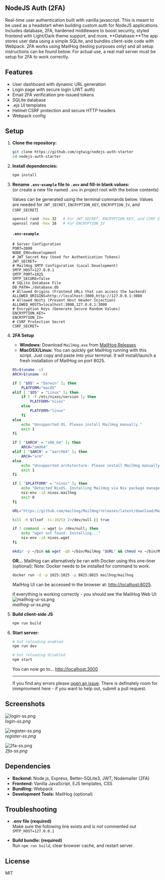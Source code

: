 ## NodeJS Auth (2FA)
Real-time user authentication built with vanilla javascript. This is meant to be used as a headstart when building custom auth for NodeJS applications. Includes database, 2FA, hardened middleware to boost security, styled frontend with Light/Dark theme support, and more. **Database:**The app stores user data using a simple SQLite, and bundles client-side code with Webpack. 2FA works using MailHog (testing purposes only) and all setup instructions can be found below. For actual use, a real mail server  must be setup for 2FA to work correctly.

## Features

- User dashboard with dynamic URL generation
- Login page with secure login (JWT auth)
- Email 2FA verification pre-issued tokens
- SQLite database
- .ejs UI templates
- Helmet CSRF protection and secure HTTP headers
- Webpack config

## Setup

1. **Clone the repository:**
   ```bash
   git clone https://github.com/cgtwig/nodejs-auth-starter
   cd nodejs-auth-starter
   ```

2. **Install dependencies:**
   ```bash
   npm install
   ```

3. **Rename `.env-example` file to `.env` and fill-in blank values:**  
   (or create a new file named `.env` in project root with the below contents)
   
   Values can be generated using the terminal commands below. Values are needed for `JWT_SECRET`, `ENCRYPTION_KEY`, `ENCRYPTION_IV`, and `CSRF_SECRET`)
   ```bash
   openssl rand -hex 32   # For JWT_SECRET, ENCRYPTION_KEY, and CSRF_SECRET (generate different one for each)
   openssl rand -hex 16   # For ENCRYPTION_IV
   ```

   #### `.env-example`
   ```env
   # Server Configuration
   PORT=3000
   NODE_ENV=development
   # JWT Secret Key (Used for Authentication Tokens)
   JWT_SECRET=
   # MailHog SMTP Configuration (Local Development)
   SMTP_HOST=127.0.0.1
   SMTP_PORT=1025
   SMTP_SECURE=false
   # SQLite Database File
   DB_PATH=./database.db
   # Allowed Origins (Frontend URLs that can access the backend)
   ALLOWED_ORIGINS=http://localhost:3000,http://127.0.0.1:3000
   # Allowed Hosts (Prevent Host Header Injection)
   ALLOWED_HOSTS=localhost:3000,127.0.0.1:3000
   # Encryption Keys (Generate Secure Random Values)
   ENCRYPTION_KEY=
   ENCRYPTION_IV=
   # CSRF Protection Secret
   CSRF_SECRET=
   ```
   
6. **2FA Setup**  
   - **Windows:**
     Download `MailHog.exe` from [MailHog Releases](https://github.com/mailhog/MailHog/releases)
   - **MacOSX/Linux:** You can quickly get MailHog running with this script. Just copy and paste into your terminal. It will install/launch a fresh installation of MailHog on port 8025.
    
   ```bash
   OS=$(uname -s)
   ARCH=$(uname -m)
   
   if [ "$OS" = "Darwin" ]; then
       PLATFORM="macOS"
   elif [ "$OS" = "Linux" ]; then
       if [ -f /etc/nixos/version ]; then
           PLATFORM="nixos"
       else
           PLATFORM="linux"
       fi
   else
       echo "Unsupported OS. Please install MailHog manually."
       exit 1
   fi
   
   if [ "$ARCH" = "x86_64" ]; then
       ARCH="amd64"
   elif [ "$ARCH" = "aarch64" ]; then
       ARCH="arm"
   else
       echo "Unsupported architecture. Please install MailHog manually."
       exit 1
   fi
   
   if [ "$PLATFORM" = "nixos" ]; then
       echo "Detected NixOS. Installing MailHog via Nix package manager."
       nix-env -iA nixos.mailhog
       exit 0
   fi
   
   URL="https://github.com/mailhog/MailHog/releases/latest/download/MailHog_${PLATFORM}_${ARCH}"
   
   kill -9 $(lsof -ti:1025) 2>/dev/null || true
   
   if ! command -v wget &> /dev/null; then
       echo "wget not found. Installing..."
       nix-env -iA nixos.wget
   fi
   
   mkdir -p ~/bin && wget -qO ~/bin/MailHog "$URL" && chmod +x ~/bin/MailHog && ~/bin/MailHog
   ```
   
   **OR...** MailHog can alternatively be ran with Docker using this one-liner (optional):
   Note: Docker needs to be installed for command to work.
   ```bash
   docker run -d -p 1025:1025 -p 8025:8025 mailhog/mailhog
   ```
   MailHog UI can be accessed in the browser at:
     [http://localhost:8025](http://localhost:8025).

   if everything is working correctly - you should see the MailHog Web UI:
   ![mailhog-ui-ss.png](images/mailhog-ui-ss.png)  
   *mailhog-ui-ss.png*

7. **Build client-side JS**
   ```bash
   npm run build
   ```
   
8. **Start server:**
   ```bash
   # hot reloading enabled
   npm run dev

   # hot reloading disabled
   npm start
   ```
   
   You can now go to... [http://localhost:3000](http://localhost:3000)
   
   ***
   
   If you find any errors please [open an issue](https://github.com/cgtwig/nodejs-auth-starter/issues). There is definately room for immprovment here - if you want to help out, submit a pull request.

## Screenshots

![login-ss.png](images/login-ss.png)  
*login-ss.png*

![register-ss.png](images/register-ss.png)  
*register-ss.png*

![2fa-ss.png](images/2fa-ss.png)  
*2fa-ss.png*
   
## Dependencies

- **Backend:** Node.js, Express, Better-SQLite3, JWT, Nodemailer (2FA)
- **Frontend:** Vanilla JavaScript, EJS templates, CSS
- **Bundling:** Webpack
- **Development Tools:** MailHog (optional)

## Troubleshooting

- **.env file (required)**  
  Make sure the following line exists and is not commented out `SMTP_HOST=127.0.0.1`

- **Build bundle: (required)**  
  Run `npm run build`, clear browser cache, and restart server.

## License
MIT
